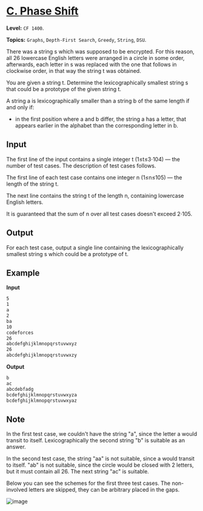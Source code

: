 # [C. Phase Shift](https://codeforces.com/contest/1735/problem/C)

**Level:** `CF 1400`.

**Topics:** `Graphs`, `Depth-First Search`, `Greedy`, `String`, `DSU`.

There was a string s which was supposed to be encrypted. For this reason, all 26 lowercase English letters were arranged in a circle in some order, afterwards, each letter in s was replaced with the one that follows in clockwise order, in that way the string t was obtained.

You are given a string t. Determine the lexicographically smallest string s that could be a prototype of the given string t.

A string a is lexicographically smaller than a string b of the same length if and only if:

- in the first position where a and b differ, the string a has a letter, that appears earlier in the alphabet than the corresponding letter in b.

## Input

The first line of the input contains a single integer t (1≤t≤3⋅104) — the number of test cases. The description of test cases follows.

The first line of each test case contains one integer n (1≤n≤105) — the length of the string t.

The next line contains the string t of the length n, containing lowercase English letters.

It is guaranteed that the sum of n over all test cases doesn't exceed 2⋅105.

## Output

For each test case, output a single line containing the lexicographically smallest string s which could be a prototype of t.

## Example

**Input**

```txt
5
1
a
2
ba
10
codeforces
26
abcdefghijklmnopqrstuvwxyz
26
abcdefghijklmnopqrstuvwxzy
```

**Output**

```txt
b
ac
abcdebfadg
bcdefghijklmnopqrstuvwxyza
bcdefghijklmnopqrstuvwxyaz
```

## Note

In the first test case, we couldn't have the string "a", since the letter a would transit to itself. Lexicographically the second string "b" is suitable as an answer.

In the second test case, the string "aa" is not suitable, since a would transit to itself. "ab" is not suitable, since the circle would be closed with 2 letters, but it must contain all 26. The next string "ac" is suitable.

Below you can see the schemes for the first three test cases. The non-involved letters are skipped, they can be arbitrary placed in the gaps.

![image](https://espresso.codeforces.com/802d3607a720810414d05abf88a4f8647572f4d0.png)
